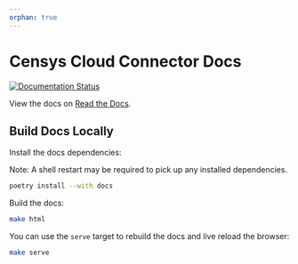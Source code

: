 ```yaml
---
orphan: true
---
```


# Censys Cloud Connector Docs

[![Documentation Status](https://readthedocs.org/projects/censys-cloud-connector/badge/?version=latest)](https://censys-cloud-connector.readthedocs.io/en/latest/?badge=latest)

View the docs on [Read the Docs](https://censys-cloud-connector.rtfd.io/).

## Build Docs Locally

Install the docs dependencies:

Note: A shell restart may be required to pick up any installed dependencies.

```bash
poetry install --with docs
```

Build the docs:

```bash
make html
```

You can use the `serve` target to rebuild the docs and live reload the browser:

```bash
make serve
```

